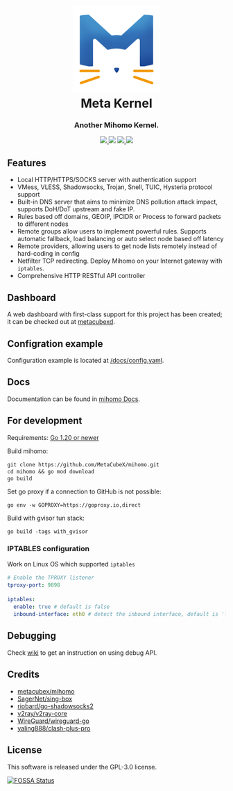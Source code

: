 <h1 align="center">
  <img src="Meta.png" alt="Meta Kennel" width="200">
  <br>Meta Kernel<br>
</h1>

<h3 align="center">Another Mihomo Kernel.</h3>

<p align="center">
  <a href="https://goreportcard.com/report/github.com/MetaCubeX/mihomo">
    <img src="https://goreportcard.com/badge/github.com/MetaCubeX/mihomo?style=flat-square">
  </a>
  <img src="https://img.shields.io/github/go-mod/go-version/MetaCubeX/mihomo?style=flat-square">
  <a href="https://github.com/MetaCubeX/mihomo/releases">
    <img src="https://img.shields.io/github/release/MetaCubeX/mihomo/all.svg?style=flat-square">
  </a>
  <a href="https://github.com/MetaCubeX/mihomo">
    <img src="https://img.shields.io/badge/release-Meta-00b4f0?style=flat-square">
  </a>
</p>

## Features

- Local HTTP/HTTPS/SOCKS server with authentication support
- VMess, VLESS, Shadowsocks, Trojan, Snell, TUIC, Hysteria protocol support
- Built-in DNS server that aims to minimize DNS pollution attack impact, supports DoH/DoT upstream and fake IP.
- Rules based off domains, GEOIP, IPCIDR or Process to forward packets to different nodes
- Remote groups allow users to implement powerful rules. Supports automatic fallback, load balancing or auto select node
  based off latency
- Remote providers, allowing users to get node lists remotely instead of hard-coding in config
- Netfilter TCP redirecting. Deploy Mihomo on your Internet gateway with `iptables`.
- Comprehensive HTTP RESTful API controller

## Dashboard

A web dashboard with first-class support for this project has been created; it can be checked out at [metacubexd](https://github.com/MetaCubeX/metacubexd).

## Configration example

Configuration example is located at [/docs/config.yaml](https://github.com/MetaCubeX/mihomo/blob/Alpha/docs/config.yaml).

## Docs

Documentation can be found in [mihomo Docs](https://wiki.metacubex.one/).

## For development

Requirements:
[Go 1.20 or newer](https://go.dev/dl/)

Build mihomo:

```shell
git clone https://github.com/MetaCubeX/mihomo.git
cd mihomo && go mod download
go build
```

Set go proxy if a connection to GitHub is not possible:

```shell
go env -w GOPROXY=https://goproxy.io,direct
```

Build with gvisor tun stack:

```shell
go build -tags with_gvisor
```

### IPTABLES configuration

Work on Linux OS which supported `iptables`

```yaml
# Enable the TPROXY listener
tproxy-port: 9898

iptables:
  enable: true # default is false
  inbound-interface: eth0 # detect the inbound interface, default is 'lo'
```

## Debugging

Check [wiki](https://wiki.metacubex.one/api/#debug) to get an instruction on using debug
API.

## Credits

- [metacubex/mihomo](https://github.com/metacubex/mihomo)
- [SagerNet/sing-box](https://github.com/SagerNet/sing-box)
- [riobard/go-shadowsocks2](https://github.com/riobard/go-shadowsocks2)
- [v2ray/v2ray-core](https://github.com/v2ray/v2ray-core)
- [WireGuard/wireguard-go](https://github.com/WireGuard/wireguard-go)
- [yaling888/clash-plus-pro](https://github.com/yaling888/clash)

## License

This software is released under the GPL-3.0 license.

[![FOSSA Status](https://app.fossa.io/api/projects/git%2Bgithub.com%2FMetaCubeX%2Fmihomo.svg?type=large)](https://app.fossa.io/projects/git%2Bgithub.com%2FMetaCubeX%2Fmihomo?ref=badge_large)
